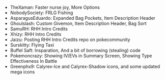 - TheXaman: Faster nurse joy, More Options
- NobodySociety: FRLG Fishing
- AsparagusEduardo: Expanded Bag Pockets, Item Description Header
- Ghoulslash: Custom Givemon, Item Description Header, Bag Sort
- SamuRH: RHH Intro Credits
- Xhizy: RHH Intro Credits
- Jaizu: Posting RHH Intro Credits repo on pokecommunity
- Surskitty: Flying Taxi
- Buffel Saft: Insparation, And a bit of borrowing (stealing) code
- Pokemoncrazy: Showing IV/EVs in Summary Screen, Showing Type Effectiveness In Battle
- Greenphx9: Calyrex-Ice and Calyrex-Shadow icons, and some updated mega icons
